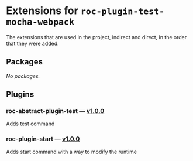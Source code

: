 # Extensions for `roc-plugin-test-mocha-webpack`

The extensions that are used in the project, indirect and direct, in the order that they were added.

## Packages
_No packages._

## Plugins
### roc-abstract-plugin-test — [v1.0.0](https://www.npmjs.com/package/roc-abstract-plugin-test)
Adds test command

### roc-plugin-start — [v1.0.0](https://www.npmjs.com/package/roc-plugin-start)
Adds start command with a way to modify the runtime
